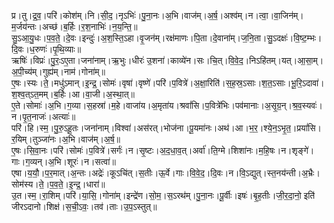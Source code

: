 

  
प्र।तु।द्र॒व॒।परि॑।कोश॑म्।नि।सी॒द॒।नृऽभिः॑।पु॒ना॒नः।अ॒भि।वाज॑म्।अ॒र्ष॒।अश्व॑म्।न।त्वा॒।वा॒जिन॑म्।म॒र्जय॑न्तः।अच्छ॑।ब॒र्हिः।र॒श॒नाभिः॑।न॒य॒न्ति॒॥  
सु॒ऽआ॒यु॒धः।प॒व॒ते॒।दे॒वः।इन्दुः॑।अ॒श॒स्ति॒ऽहा।वृ॒जन॑म्।रक्ष॑माणः।पि॒ता।दे॒वाना॑म्।ज॒नि॒ता।सु॒ऽदक्षः॑।वि॒ष्ट॒म्भः।दि॒वः।ध॒रुणः॑।पृ॒थि॒व्याः॥  
ऋषिः॑।विप्रः॑।पु॒रः॒ऽए॒ता।जना॑नाम्।ऋ॒भुः।धीरः॑ उ॒शना॑।काव्ये॑न।सः।चि॒त्।वि॒वे॒द॒।निऽहि॑तम्।यत्।आ॒सा॒म्।अ॒पी॒च्य॑म्।गुह्य॑म्।नाम॑।गोना॑म्॥  
ए॒षः।स्यः।ते॒।मधु॑ऽमान्।इ॒न्द्र॒।सोमः॑।वृषा॑।वृष्णे॑।परि॑।प॒वित्रे॑।अ॒क्षा॒रिति॑।स॒ह॒स्र॒ऽसाः।श॒त॒ऽसाः।भू॒रि॒ऽदावा॑।श॒श्व॒त्ऽत॒मम्।ब॒र्हिः।आ।वा॒जी।अ॒स्था॒त्॥  
ए॒ते।सोमाः॑।अ॒भि।ग॒व्या।स॒हस्रा॑।म॒हे।वाजा॑य।अ॒मृता॑य।श्रवां॑सि।प॒वित्रे॑भिः।पव॑मानाः।अ॒सृ॒ग्र॒न्।श्र॒व॒स्यवः॑।न।पृ॒त॒नाजः॑।अत्याः॑॥  
परि॑।हि।स्म॒।पु॒रु॒ऽहू॒तः।जना॑नाम्।विश्वा॑।अस॑रत्।भोज॑ना।पू॒यमा॑नः।अथ॑।आ।भ॒र॒।श्ये॒न॒ऽभृ॒त॒।प्रयां॑सि।र॒यिम्।तुञ्जा॑नः।अ॒भि।वाज॑म्।अ॒र्ष॒॥  
ए॒षः।सि॒वा॒नः।परि॑।सोमः॑।प॒वित्रे॑।सर्गः॑।न।सृ॒ष्टः।अ॒द॒धा॒व॒त्।अर्वा॑।ति॒ग्मे।शिशा॑नः।म॒हि॒षः।न।शृङ्गे॑।गाः।ग॒व्यन्।अ॒भि।शूरः॑।न।सत्वा॑॥  
एषा।य॒यौ॒।प॒र॒मात्।अ॒न्तः।अद्रेः॑।कूऽचि॑त्।स॒तीः।ऊ॒र्वे।गाः।वि॒वे॒द॒।दि॒वः।न।वि॒ऽद्युत्।स्त॒नय॑न्ती।अ॒भ्रैः।सोम॑स्य।ते॒।प॒व॒ते॒।इ॒न्द्र॒।धारा॑॥  
उ॒त।स्म॒।रा॒शिम्।परि॑।या॒सि॒।गोना॑म्।इन्द्रे॑ण।सो॒म॒।स॒ऽरथ॑म्।पु॒ना॒नः।पू॒र्वीः।इषः॑।बृ॒ह॒तीः।जी॒र॒दा॒नो॒ इति॑ जीरऽदानो।शिक्ष॑।स॒ची॒ऽवः॒।तव॑।ताः।उ॒प॒ऽस्तुत्॥  
